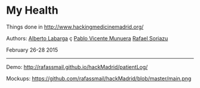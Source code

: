 My Health
=================

Things done in http://www.hackingmedicinemadrid.org/

Authors:
<a href="http://es.linkedin.com/in/albertolabarga">Alberto Labarga</a> ç
<a href="http://es.linkedin.com/in/pablovm1990">Pablo Vicente Munuera</a> 
<a href="http://es.linkedin.com/in/rafaelsoriazu">Rafael Soriazu</a> 
  
February 26-28 2015

-----------------

Demo:
http://rafassmail.github.io/hackMadrid/patientLog/

Mockups:
https://github.com/rafassmail/hackMadrid/blob/master/main.png

